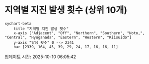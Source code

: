 # 지역별 지진 발생 횟수 (상위 10개)

```mermaid
xychart-beta
    title "지역별 지진 발생 횟수"
    x-axis ["Adjacent", "Off", "Northern", "Southern", "Noto,", "Central", "Hyuganada", "Eastern", "Western", "Kiisuido"]
    y-axis "발생 횟수" 0 --> 2341
    bar [2339, 164, 45, 39, 29, 24, 17, 16, 16, 11]
```

업데이트 시간: 2025-10-10 06:05:42
